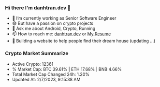 ### Hi there I'm danhtran.dev 👋

- 🔭 I’m currently working as Senior Software Engineer
- 😄 But have a passion on crypto projects
- 💬 Ask me about Android, Crypto, Running 
- 📫 How to reach me: <a href="https://danhtran.dev" target="_blank">danhtran.dev</a> or <a href="Dan-Resume.pdf" target="_blank">My Resume</a>
- 🌱 Building a website to help people find their dream house (updating ...)

### Crypto Market Summarize
- Active Crypto: 12361
- % Market Cap: BTC 39.61% | ETH 17.68% | BNB 4.66%
- Total Market Cap Changed 24h: 1.20%
- Updated At: 2/7/2023, 9:15:38 AM
